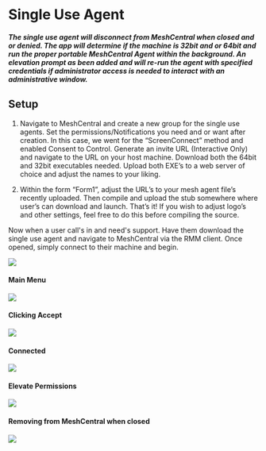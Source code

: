 # Single Use Agent
##### The single use agent will disconnect from MeshCentral when closed and or denied. The app will determine if the machine is 32bit and or 64bit and run the proper portable MeshCentral Agent within the background. An elevation prompt as been added and will re-run the agent with specified credentials if administrator access is needed to interact with an administrative window. 
## Setup
1. Navigate to MeshCentral and create a new group for the single use agents. Set the permissions/Notifications you need and or want after creation. In this case, we went for the “ScreenConnect” method and enabled Consent to Control. Generate an invite URL (Interactive Only) and navigate to the URL on your host machine. Download both the 64bit and 32bit executables needed. Upload both EXE’s to a web server of choice and adjust the names to your liking. 


2. Within the form “Form1”, adjust the URL’s to your mesh agent file’s recently uploaded. Then compile and upload the stub somewhere where user’s can download and launch. That’s it! If you wish to adjust logo’s and other settings, feel free to do this before compiling the source. 


Now when a user call's in and need's support. Have them download the single use agent and navigate to MeshCentral via the RMM client. Once opened, simply connect to their machine and begin.


![](https://nabyte.com/imgs/2e5c030b6c8ae2a4bd8f50a31f49487a1be7af72Capture.png)
#### Main Menu
![](https://nabyte.com/imgs/ba75a9d9c8bd4bbbe8de1b2b4048b8904b92a1c91.png)
#### Clicking Accept
![](https://nabyte.com/imgs/8aef39de6a49901523f3227047007a5261b570c72.png)
#### Connected
![](https://nabyte.com/imgs/58f3296789f6e258bf463516f7c160dadd9ff7353.png)
#### Elevate Permissions 
![](https://nabyte.com/imgs/e484958a058c26de6a88267f1e6577f136c714134.png)
#### Removing from MeshCentral when closed
![](https://nabyte.com/imgs/cf26421927f644edc47c14be52672ccbc72faa129f8b563484ee9433728cf8fbed11be05.gif)
